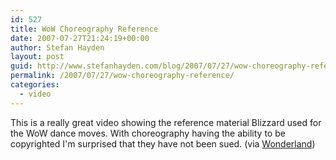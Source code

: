 ```yaml
---
id: 527
title: WoW Choreography Reference
date: 2007-07-27T21:24:19+00:00
author: Stefan Hayden
layout: post
guid: http://www.stefanhayden.com/blog/2007/07/27/wow-choreography-reference/
permalink: /2007/07/27/wow-choreography-reference/
categories:
  - video
---
```

<p>This is a really great video showing the reference material Blizzard used for the WoW dance moves. With choreography having the ability to be copyrighted I'm surprised that they have not been sued. (via <a href="http://www.wonderlandblog.com/wonderland/">Wonderland</a>)</p>
<p><object width="425" height="350"><param name="movie" value="http://www.youtube.com/v/066_q4DIeqk"></param>
<param name="wmode" value="transparent"></param><embed src="http://www.youtube.com/v/066_q4DIeqk" type="application/x-shockwave-flash" wmode="transparent" width="425" height="350"></embed></object>
</p>
